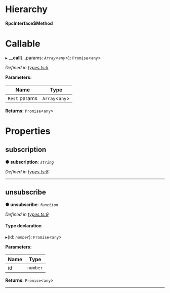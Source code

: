 

# Hierarchy

**RpcInterface$Method**

# Callable
▸ **__call**(...params: *`Array`<`any`>*): `Promise`<`any`>

*Defined in [types.ts:5](https://github.com/polkadot-js/api/blob/c1672e8/packages/rpc-core/src/types.ts#L5)*

**Parameters:**

| Name | Type |
| ------ | ------ |
| `Rest` params | `Array`<`any`> |

**Returns:** `Promise`<`any`>

# Properties

<a id="subscription"></a>

##  subscription

**● subscription**: *`string`*

*Defined in [types.ts:8](https://github.com/polkadot-js/api/blob/c1672e8/packages/rpc-core/src/types.ts#L8)*

___
<a id="unsubscribe"></a>

##  unsubscribe

**● unsubscribe**: *`function`*

*Defined in [types.ts:9](https://github.com/polkadot-js/api/blob/c1672e8/packages/rpc-core/src/types.ts#L9)*

#### Type declaration
▸(id: *`number`*): `Promise`<`any`>

**Parameters:**

| Name | Type |
| ------ | ------ |
| id | `number` |

**Returns:** `Promise`<`any`>

___

